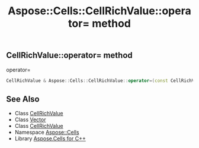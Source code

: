 ﻿---
title: Aspose::Cells::CellRichValue::operator= method
linktitle: operator=
second_title: Aspose.Cells for C++ API Reference
description: 'Aspose::Cells::CellRichValue::operator= method. operator= in C++.'
type: docs
weight: 300
url: /cpp/aspose.cells/cellrichvalue/operator_asm/
---
## CellRichValue::operator= method


operator=

```cpp
CellRichValue & Aspose::Cells::CellRichValue::operator=(const CellRichValue &src)
```

## See Also

* Class [CellRichValue](../)
* Class [Vector](../../vector/)
* Class [CellRichValue](../)
* Namespace [Aspose::Cells](../../)
* Library [Aspose.Cells for C++](../../../)
